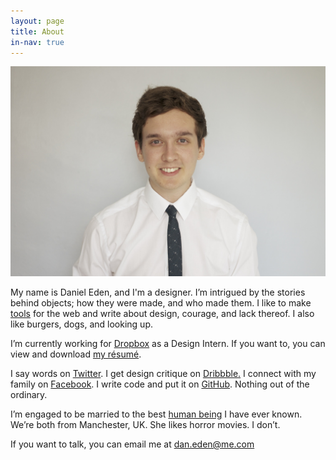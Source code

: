 ```yaml
---
layout: page
title: About
in-nav: true
---
```


![This is my face. There are many like it but this one is mine.](/uploads/2013/08/Portrait.jpg)

My name is Daniel Eden, and I'm a designer. I’m intrigued by the stories behind objects; how they were made, and who made them. I like to make [tools](/portfolio) for the web and write about design, courage, and lack thereof. I also like burgers, dogs, and looking up.

I’m currently working for [Dropbox](http://dropbox.com) as a Design Intern. If you want to, you can view and download [my résumé](http://cl.ly/OlXO).

I say words on [Twitter](http://twitter.com/_dte). I get design critique on [Dribbble.](http://dribbble.com/dte) I connect with my family on [Facebook](http://www.facebook.com/daniel.eden). I write code and put it on [GitHub](https://github.com/daneden). Nothing out of the ordinary.

I’m engaged to be married to the best [human being](http://twitter.com/iamemliy) I have ever known. We’re both from Manchester, UK. She likes horror movies. I don’t.

If you want to talk, you can email me at [dan.eden@me.com](mailto:dan.eden@me.com)